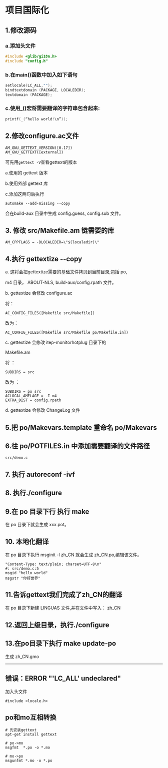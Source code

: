 # 项目国际化

## 1.修改源码

### a.添加头文件

```cpp
#include <glib/gi18n.h>
#include "config.h"
```

### b.在main()函数中加入如下语句

```cpp
setlocale(LC_ALL,"");
bindtextdomain (PACKAGE, LOCALEDIR);
textdomain (PACKAGE);
```

### c.使用_()宏将需要翻译的字符串包含起来:

```cpp
printf(_(“hello world!\n”));
```

## 2.修改configure.ac文件

```
AM_GNU_GETTEXT_VERSION([0.17])
AM_GNU_GETTEXT([external])
```

可先用`gettext -V`查看gettext的版本

a.使用的 gettext 版本

b.使用外部 gettext 库

c.添加这两句后执行

```
automake --add-missing --copy
```

会在build-aux 目录中生成 config.guess, config.sub 文件。

## 3. 修改 src/Makefile.am 链需要的库

```
AM_CPPFLAGS = -DLOCALEDIR=\"$(localedir)\"
```

## 4.执行 gettextize --copy

a. 这将会把gettextize需要的基础文件拷贝到当前目录,包括 po,

m4 目录， ABOUT-NLS, build-aux/config.rpath 文件。

b. gettextize 会修改 configure.ac

将：

```
AC_CONFIG_FILES([Makefile src/Makefile])
```

改为：

```
AC_CONFIG_FILES([Makefile src/Makefile po/Makefile.in])
```

c. gettextize 会修改 itep-monitorhotplug 目录下的

Makefile.am

将 ：

```
SUBDIRS = src
```

改为 ：

```
SUBDIRS = po src
ACLOCAL_AMFLAGE = -I m4
EXTRA_DIST = config.rpath
```

d. gettextize 会修改 ChangeLog 文件

## 5.把 po/Makevars.template 重命名 po/Makevars

## 6.往 po/POTFILES.in 中添加需要翻译的文件路径

```
src/demo.c
```

## 7. 执行 autoreconf -ivf

## 8. 执行./configure

## 9.在 po 目录下行 执行 make

在 po 目录下就会生成 xxx.pot。

## 10. 本地化翻译

在 po 目录下执行 msginit -l zh_CN 就会生成 zh_CN.po,编辑该文件。

```
"Content-Type: text/plain; charset=UTF-8\n"
#: src/demo.c:5
msgid "hello world"
msgstr "你好世界"
```

## 11.告诉gettext我们完成了zh_CN的翻译

在 po 目录下新建 LINGUAS 文件,并在文件中写入： zh_CN

## 12.返回上级目录，执行./configure

## 13.在po目录下执行 make update-po

生成 zh_CN.gmo

---

## 错误：ERROR "'LC_ALL' undeclared"

加入头文件

```
#include <locale.h>
```

## po和mo互相转换

```
# 先安装gettext
apt-get install gettext

# po->mo  
msgfmt  *.po -o *.mo

# mo->po
msgunfmt *.mo -o *.po
```

